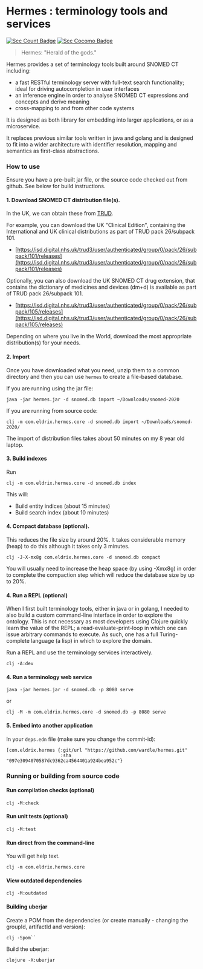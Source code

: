 # Hermes : terminology tools and services

[![Scc Count Badge](https://sloc.xyz/github/wardle/hermes)](https://github.com/wardle/go-terminology/)
[![Scc Cocomo Badge](https://sloc.xyz/github/wardle/hermes?category=cocomo)](https://github.com/wardle/go-terminology/)

>
> Hermes:  "Herald of the gods."
>

Hermes provides a set of terminology tools built around SNOMED CT including:

* a fast RESTful terminology server with full-text search functionality; ideal for driving autocompletion in user interfaces
* an inference engine in order to analyse SNOMED CT expressions and concepts and derive meaning
* cross-mapping to and from other code systems

It is designed as both library for embedding into larger applications, or as a microservice. 

It replaces previous similar tools written in java and golang and is designed to fit into a wider architecture
with identifier resolution, mapping and semantics as first-class abstractions.

### How to use

Ensure you have a pre-built jar file, or the source code checked out from github. See below for build instructions.

#### 1. Download SNOMED CT distribution file(s). 

In the UK, we can obtain these from [TRUD](ttps://isd.digital.nhs.uk). 

For example, you can download the UK "Clinical Edition", containing the International and UK clinical distributions 
as part of TRUD pack 26/subpack 101.

* [https://isd.digital.nhs.uk/trud3/user/authenticated/group/0/pack/26/subpack/101/releases](https://isd.digital.nhs.uk/trud3/user/authenticated/group/0/pack/26/subpack/101/releases)

Optionally, you can also download the UK SNOMED CT drug extension, that contains the dictionary of medicines and devices (dm+d) is available
as part of TRUD pack 26/subpack 101.

* [https://isd.digital.nhs.uk/trud3/user/authenticated/group/0/pack/26/subpack/105/releases](https://isd.digital.nhs.uk/trud3/user/authenticated/group/0/pack/26/subpack/105/releases)

Depending on where you live in the World, download the most appropriate 
distribution(s) for your needs.

#### 2. Import 

Once you have downloaded what you need, unzip them to a common directory and 
then you can use `hermes` to create a file-based database. 

If you are running using the jar file:

```
java -jar hermes.jar -d snomed.db import ~/Downloads/snomed-2020
```

If you are running from source code:
```
clj -m com.eldrix.hermes.core -d snomed.db import ~/Downloads/snomed-2020/
```

The import of distribution files takes about 50 minutes on my 8 year old laptop.

#### 3. Build indexes

Run 
```
clj -m com.eldrix.hermes.core -d snomed.db index
```
This will:
* Build entity indices (about 15 minutes)
* Build search index (about 10 minutes)

#### 4. Compact database (optional).

This reduces the file size by around 20%. 
It takes considerable memory (heap) to do this although it takes only 3 minutes.

```
clj -J-X-mx8g com.eldrix.hermes.core -d snomed.db compact
```

You will usually need to increase the heap space (by using -Xmx8g) in order to
complete the compaction step which will reduce the database size by up to 20%.

#### 4. Run a REPL (optional)

When I first built terminology tools, either in java or in golang, I needed to
also build a custom command-line interface in order to explore the ontology.
This is not necessary as most developers using Clojure quickly learn the value
of the REPL; a read-evaluate-print-loop in which one can issue arbitrary 
commands to execute. As such, one has a full Turing-complete language (a lisp)
in which to explore the domain. 

Run a REPL and use the terminology services interactively.

```
clj -A:dev
```

#### 4. Run a terminology web service

```
java -jar hermes.jar -d snomed.db -p 8080 serve 
```

or
```
clj -M -m com.eldrix.hermes.core -d snomed.db -p 8080 serve
```

#### 5. Embed into another application

In your `deps.edn` file (make sure you change the commit-id):
```
[com.eldrix.hermes {:git/url "https://github.com/wardle/hermes.git"
                    :sha     "097e3094070587dc9362ca4564401a924bea952c"}
``` 

### Running or building from source code

#### Run compilation checks (optional)

```
clj -M:check
```

#### Run unit tests (optional)

```
clj -M:test
```

#### Run direct from the command-line

You will get help text.

```
clj -m com.eldrix.hermes.core
```

#### View outdated dependencies

```
clj -M:outdated
```

#### Building uberjar

Create a POM from the dependencies 
(or create manually - changing the groupId, artifactId and version):
```
clj -Spom``
```
Build the uberjar:
```
clojure -X:uberjar
```
